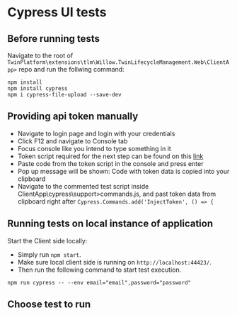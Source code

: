 # Cypress UI tests

## Before running tests

Navigate to the root of `TwinPlatform\extensions\tlm\Willow.TwinLifecycleManagement.Web\ClientApp>` repo and run the follwing command:

```
npm install
npm install cypress
npm i cypress-file-upload --save-dev
```

## Providing api token manually

- Navigate to login page and login with your credentials
- Click F12 and navigate to Console tab
- Focus console like you intend to type something in it
- Token script required for the next step can be found on this [link](https://willow.atlassian.net/wiki/spaces/WCP/pages/edit-v2/2195194210)
- Paste code from the token script in the console and press enter
- Pop up message will be shown: Code with token data is copied into your clipboard
- Navigate to the commented test script inside ClientApp\cypress\support>commands.js, and past token data from clipboard right after `Cypress.Commands.add('InjectToken', () => {`

## Running tests on local instance of application

Start the Client side locally:

- Simply run `npm start`.
- Make sure local client side is running on `http://localhost:44423/`.
- Then run the following command to start test execution.

```
npm run cypress -- --env email="email",password="password"
```

## Choose test to run

